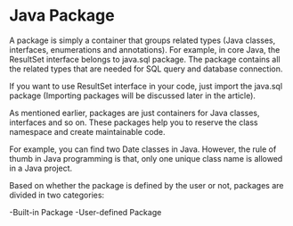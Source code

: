 # Java Package
A package is simply a container that groups related types (Java classes, interfaces, enumerations and annotations). For example, in core Java, the ResultSet interface belongs to java.sql package. The package contains all the related types that are needed for SQL query and database connection.

If you want to use ResultSet interface in your code, just import the java.sql package (Importing packages will be discussed later in the article).

As mentioned earlier, packages are just containers for Java classes, interfaces and so on. These packages help you to reserve the class namespace and create maintainable code.

For example, you can find two Date classes in Java. However, the rule of thumb in Java programming is that, only one unique class name is allowed in a Java project.

Based on whether the package is defined by the user or not, packages are divided in two categories:

-Built-in Package
-User-defined Package